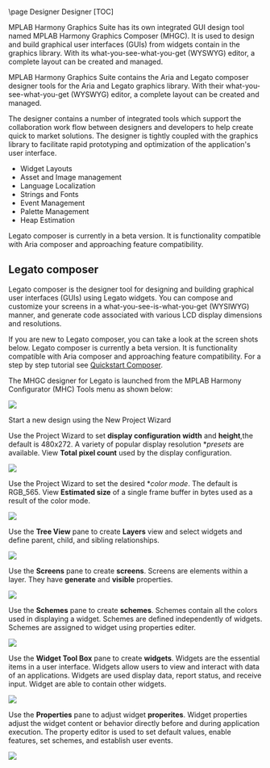 \page Designer Designer
[TOC]  

MPLAB Harmony Graphics Suite has its own integrated GUI design tool named MPLAB Harmony Graphics Composer (MHGC). It is used to design and build graphical user interfaces (GUIs) from widgets contain in the graphics library. With its what-you-see-what-you-get (WYSWYG) editor, a complete layout can be created and managed.

MPLAB Harmony Graphics Suite contains the Aria and Legato composer designer tools for the Aria and Legato graphics library. With their what-you-see-what-you-get (WYSWYG) editor, a complete layout can be created and managed. 

The designer contains a number of integrated tools which support the collaboration work flow between designers and developers to help create quick to market solutions. The designer is tightly coupled with the graphics library to facilitate rapid prototyping and optimization of the application's user interface. 

 * Widget Layouts
 * Asset and Image management
 * Language Localization
 * Strings and Fonts
 * Event Management
 * Palette Management
 * Heap Estimation

Legato composer is currently in a beta version. It is functionality compatible with Aria composer and approaching feature compatibility. 

## Legato composer

Legato composer is the designer tool for designing and building graphical user interfaces (GUIs) using Legato widgets. You can compose and customize your screens in a what-you-see-is-what-you-get (WYSIWYG) manner, and generate code associated with various LCD display dimensions and resolutions. 

If you are new to Legato composer, you can take a look at the screen shots below. Legato composer is currently a beta version. It is functionality compatible with Aria composer and approaching feature compatibility. For a step by step tutorial see [Quickstart Composer](https://github.com/Microchip-MPLAB-Harmony/gfx/wiki).

The MHGC designer for Legato is launched from the MPLAB Harmony Configurator (MHC) Tools menu as shown below: 
 
![](../images/composer_display_conf.png)

Start a new design using the New Project Wizard

Use the Project Wizard to set **display configuration** **width** and **height**,the default is 480x272. A variety of popular display resolution **presets* are available. View **Total pixel count** used by the display configuration.

![](../images/composer_display_conf.png)

Use the Project Wizard to set the desired **color mode*. The default is RGB_565. View **Estimated size** of a single frame buffer in bytes used as a result of the color mode.

![](../images/composer_display_color_mode.png)

Use the **Tree View** pane to create **Layers** view and select widgets and define parent, child, and sibling relationships.

![](../images/composer_tree_view.png)

Use the **Screens** pane to create **screens**. Screens are elements within a layer. They have **generate** and **visible** properties.

![](../images/composer_screens.png)

Use the **Schemes** pane to create **schemes**. Schemes contain all the colors used in displaying a widget. Schemes are defined independently of widgets. Schemes are assigned to widget using properties editer. 

![](../images/composer_schemes.png)

Use the **Widget Tool Box** pane to create **widgets**. Widgets are the essential items in a user interface. Widgets allow users to view and interact with data of an applications. Widgets are used display data, report status, and receive input. Widget are able to contain other widgets.

![](../images/composer_widget_tool_box.png)


Use the **Properties** pane to adjust widget **properites**. Widget properties adjust the widget content or behavior directly before and during application execution. The property editor is used to set default values, enable features, set schemes, and establish user events.

![](../images/composer_properties_editor.png)
